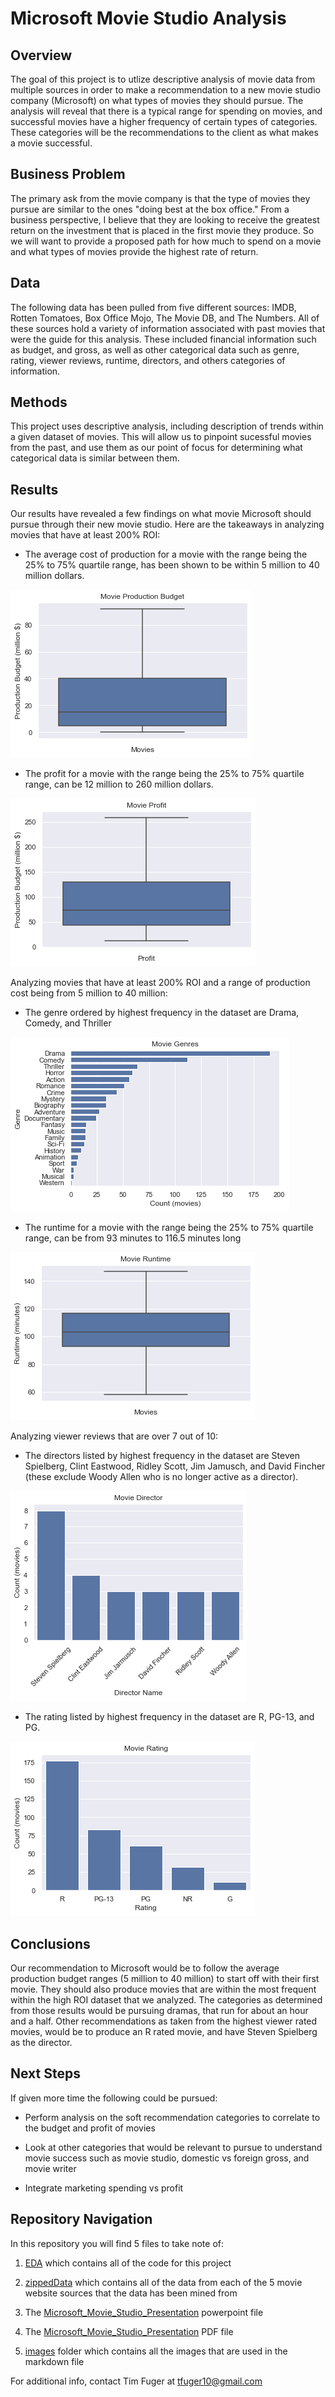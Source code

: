 # Microsoft Movie Studio Analysis


## Overview

The goal of this project is to utlize descriptive analysis of movie data from multiple sources in order to make a recommendation to a new movie studio company (Microsoft) on what types of movies they should pursue. The analysis will reveal that there is a typical range for spending on movies, and successful movies have a higher frequency of certain types of categories. These categories will be the recommendations to the client as what makes a movie successful.


## Business Problem

The primary ask from the movie company is that the type of movies they pursue are similar to the ones "doing best at the box office." From a business perspective, I believe that they are looking to receive the greatest return on the investment that is placed in the first movie they produce. So we will want to provide a proposed path for how much to spend on a movie and what types of movies provide the highest rate of return.


## Data

The following data has been pulled from five different sources: IMDB, Rotten Tomatoes, Box Office Mojo, The Movie DB, and The Numbers. All of these sources hold a variety of information associated with past movies that were the guide for this analysis. These included financial information such as budget, and gross, as well as other categorical data such as genre, rating, viewer reviews, runtime, directors, and others categories of information.


## Methods

This project uses descriptive analysis, including description of trends within a given dataset of movies. This will allow us to pinpoint sucessful movies from the past, and use them as our point of focus for determining what categorical data is similar between them.


## Results


Our results have revealed a few findings on what movie Microsoft should pursue through their new movie studio. Here are the takeaways in analyzing movies that have at least 200% ROI:
- The average cost of production for a movie with the range being the 25% to 75% quartile range, has been shown to be within 5 million to 40 million dollars.

![My Image](images/Movie-production-budget.png)

- The profit for a movie with the range being the 25% to 75% quartile range, can be 12 million to 260 million dollars.

![My Image](images/Movie-Profit.png)

Analyzing movies that have at least 200% ROI and a range of production cost being from 5 million to 40 million:
- The genre ordered by highest frequency in the dataset are Drama, Comedy, and Thriller

![My Image](images/Movie-genre.png)

- The runtime for a movie with the range being the 25% to 75% quartile range, can be from 93 minutes to 116.5 minutes long

![My Image](images/Movie-Runtime.png)

Analyzing viewer reviews that are over 7 out of 10:
- The directors listed by highest frequency in the dataset are Steven Spielberg, Clint Eastwood, Ridley Scott, Jim Jamusch, and David Fincher (these exclude Woody Allen who is no longer active as a director).

![My Image](images/Movie-Director.png)

- The rating listed by highest frequency in the dataset are R, PG-13, and PG.

![My Image](images/Movie-Rating.png)


## Conclusions

Our recommendation to Microsoft would be to follow the average production budget ranges (5 million to 40 million) to start off with their first movie. They should also produce movies that are within the most frequent within the high ROI dataset that we analyzed. The categories as determined from those results would be pursuing dramas, that run for about an hour and a half. Other recommendations as taken from the highest viewer rated movies, would be to produce an R rated movie, and have Steven Spielberg as the director. 



## Next Steps

If given more time the following could be pursued:

- Perform analysis on the soft recommendation categories to correlate to the budget and profit of movies

- Look at other categories that would be relevant to pursue to understand movie success such as movie studio, domestic vs foreign gross, and movie writer

- Integrate marketing spending vs profit



## Repository Navigation

In this repository you will find 5 files to take note of:
1. [EDA](EDA.ipynb) which contains all of the code for this project

2. [zippedData](zippedData) which contains all of the data from each of the 5 movie website sources that the data has been mined from

3. The [Microsoft_Movie_Studio_Presentation](Presentation/Microsoft_Movie_Studio_Presentation.pptx) powerpoint file

4. The [Microsoft_Movie_Studio_Presentation](Presentation/Microsoft_Movie_Studio_Presentation.pdf) PDF file

5. [images](images) folder which contains all the images that are used in the markdown file



For additional info, contact Tim Fuger at tfuger10@gmail.com